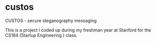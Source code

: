 custos
======

CUSTOS - secure steganography messaging

This is a project I coded up during my freshman year at Stanford for the CS184 (Startup Engineering ) class.
